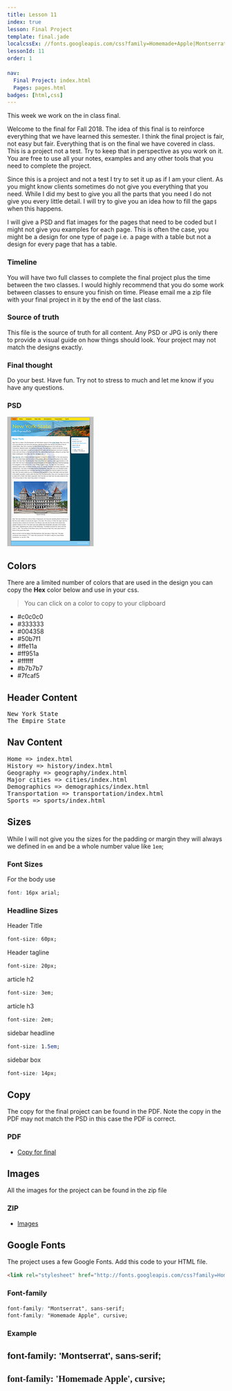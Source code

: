 ```yaml
---
title: Lesson 11
index: true
lesson: Final Project
template: final.jade
localcssEx: //fonts.googleapis.com/css?family=Homemade+Apple|Montserrat|Roboto+Mono
lessonId: 11
order: 1

nav:
  Final Project: index.html
  Pages: pages.html
badges: [html,css]
---
```


This week we work on the in class final.

<span class="more"></span>

Welcome to the final for Fall 2018.  The idea of this final is to reinforce everything that we have learned this semester.  I think the final project is fair, not easy but fair.  Everything that is on the final we have covered in class.  This is a project not a test.  Try to keep that in perspective as you work on it.  You are free to use all your notes, examples and any other tools that you need to complete the project.

Since this is a project and not a test I try to set it up as if I am your client.  As you might know clients sometimes do not give you everything that you need.  While I did my best to give you all the parts that you need I do not give you every little detail.  I will try to give you an idea how to fill the gaps when this happens.

I will give a PSD and flat images for the pages that need to be coded but I might not give you examples for each page.  This is often the case, you might be a design for one type of page i.e. a page with a table but not a design for every page that has a table.

### Timeline

You will have two full classes to complete the final project plus the time between the two classes.  I would highly recommend that you do some work between classes to ensure you finish on time.  Please email me a zip file with your final project in it by the end of the last class.

### Source of truth

This file is the source of truth for all content.  Any PSD or JPG is only there to provide a visual guide on how things should look.  Your project may not match the designs exactly.

### Final thought

Do your best.  Have fun.  Try not to stress to much and let me know if you have any questions.

### PSD

[![](summer.png)](summer.psd)

## Colors

There are a limited number of colors that are used in the design you can copy the **Hex** color below and use in your css.

> You can click on a color to copy to your clipboard

- \#c0c0c0
- \#333333
- \#004358
- \#50b7f1
- \#ffe11a
- \#ff951a
- \#ffffff
- \#b7b7b7
- \#7fcaf5

## Header Content

<pre class="text-content">
New York State
The Empire State
</pre>

## Nav Content

<pre class="text-content">
Home => index.html
History => history/index.html
Geography => geography/index.html
Major cities => cities/index.html
Demographics => demographics/index.html
Transportation => transportation/index.html
Sports => sports/index.html
</pre>

## Sizes

While I will not give you the sizes for the padding or margin they will always we defined in `em` and be a whole number value like `1em`;

### Font Sizes

For the body use

```css
font: 16px arial;
```

### Headline Sizes

Header Title

```css
font-size: 60px;
```

Header tagline

```css
font-size: 20px;
```

article h2

```css
font-size: 3em;
```

article h3

```css
font-size: 2em;
```

sidebar headline

```css
font-size: 1.5em;
```

sidebar box

```css
font-size: 14px;
```

## Copy

The copy for the final project can be found in the PDF. Note the copy in the PDF may not match the PSD in this case the PDF is correct.

### PDF

- [Copy for final](./final/fall-2018.pdf)

## Images

All the images for the project can be found in the zip file

### ZIP

- [Images](./final/images.zip)

## Google Fonts

The project uses a few Google Fonts. Add this code to your HTML file.

```html
<link rel="stylesheet" href="http://fonts.googleapis.com/css?family=Homemade+Apple|Montserrat">
```

### Font-family

```css
font-family: "Montserrat", sans-serif;
font-family: "Homemade Apple", cursive;
```

### Example

<h2 style="font-family: 'Montserrat', sans-serif">font-family: 'Montserrat', sans-serif;</h2>

<h2 style="font-family: 'Homemade Apple', cursive">font-family: 'Homemade Apple', cursive;</h2>
